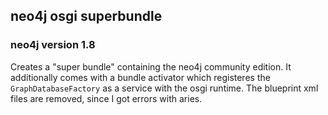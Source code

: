 ## neo4j osgi superbundle

### neo4j version 1.8

Creates a "super bundle" containing the neo4j community edition. It additionally
comes with a bundle activator which registeres the `GraphDatabaseFactory` as a
service with the osgi runtime. The blueprint xml files are removed, since I got
errors with aries.
